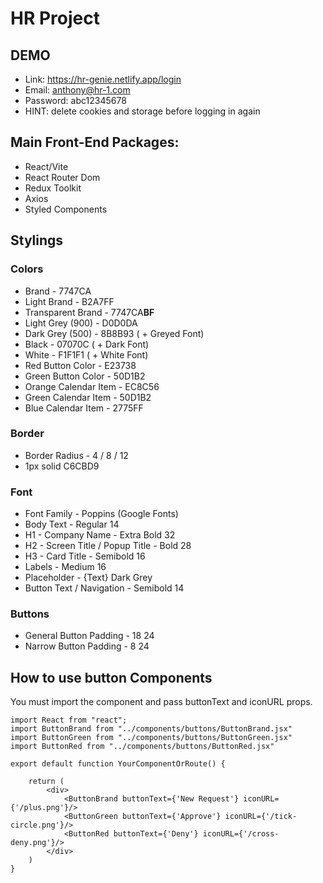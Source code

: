 # HR Project

## DEMO

- Link: https://hr-genie.netlify.app/login
- Email: anthony@hr-1.com
- Password: abc12345678
- HINT: delete cookies and storage before logging in again


## Main Front-End Packages:
- React/Vite
- React Router Dom
- Redux Toolkit
- Axios
- Styled Components


## Stylings
### Colors
- Brand - 7747CA
- Light Brand - B2A7FF
- Transparent Brand - 7747CA**BF**
- Light Grey (900) - D0D0DA
- Dark Grey (500) - 8B8B93 ( + Greyed Font)
- Black - 07070C ( + Dark Font)
- White - F1F1F1 ( + White Font)
- Red Button Color - E23738
- Green Button Color - 50D1B2
- Orange Calendar Item - EC8C56
- Green Calendar Item - 50D1B2
- Blue Calendar Item - 2775FF

### Border
- Border Radius - 4 / 8 / 12
- 1px solid C6CBD9

### Font
- Font  Family - Poppins (Google Fonts)
- Body Text - Regular 14
- H1 - Company Name - Extra Bold 32
- H2 - Screen Title / Popup Title - Bold 28
- H3 - Card Title - Semibold 16
- Labels - Medium 16
- Placeholder - {Text} Dark Grey
- Button Text / Navigation - Semibold 14

### Buttons
- General Button Padding - 18 24
- Narrow Button Padding - 8 24


## How to use button Components
You must import the component and pass buttonText and iconURL props.
```
import React from "react";
import ButtonBrand from "../components/buttons/ButtonBrand.jsx"
import ButtonGreen from "../components/buttons/ButtonGreen.jsx"
import ButtonRed from "../components/buttons/ButtonRed.jsx"

export default function YourComponentOrRoute() {

    return (
        <div>
            <ButtonBrand buttonText={'New Request'} iconURL={'/plus.png'}/>
            <ButtonGreen buttonText={'Approve'} iconURL={'/tick-circle.png'}/>
            <ButtonRed buttonText={'Deny'} iconURL={'/cross-deny.png'}/>
        </div>
    )
}
```
